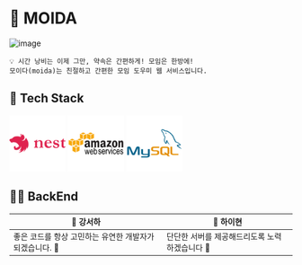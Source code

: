 #  👋 **MOIDA**

![image](https://user-images.githubusercontent.com/59721541/126894154-ab9274cd-6985-47d8-bf8b-8d60af28e651.png)

```
💡 시간 낭비는 이제 그만, 약속은 간편하게! 모임은 한방에!
모이다(moida)는 친절하고 간편한 모임 도우미 웹 서비스입니다.
```

## 🔨 **Tech Stack**

<img width="100px" src="https://raw.githubusercontent.com/devicons/devicon/9f4f5cdb393299a81125eb5127929ea7bfe42889/icons/nestjs/nestjs-plain-wordmark.svg">
<img width="100px" src="https://raw.githubusercontent.com/devicons/devicon/9f4f5cdb393299a81125eb5127929ea7bfe42889/icons/amazonwebservices/amazonwebservices-original-wordmark.svg">
<img width="100px" src="https://raw.githubusercontent.com/devicons/devicon/9f4f5cdb393299a81125eb5127929ea7bfe42889/icons/mysql/mysql-original-wordmark.svg">

## 👩‍💻 **BackEnd**


| 🐬 강서하 | 🐼 하이현 |
|---|---|
|좋은 코드를 항상 고민하는 유연한 개발자가 되겠습니다. 🙌|단단한 서버를 제공해드리도록 노력하겠습니다 💪|
